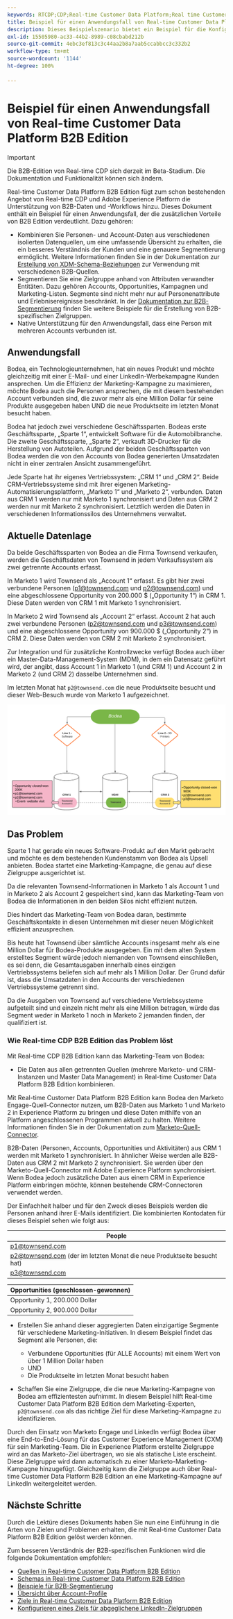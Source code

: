 ```yaml
---
keywords: RTCDP;CDP;Real-time Customer Data Platform;Real time Customer Data Platform;Echtzeit-Kundendatenplattform;Real-time CDP;cdp;rtcdp
title: Beispiel für einen Anwendungsfall von Real-time Customer Data Platform B2B Edition
description: Dieses Beispielszenario bietet ein Beispiel für die Konfiguration Ihrer Implementierung von Real-time Customer Data Platform B2B Edition.
exl-id: 15505980-ac33-44b2-8989-c08cbabd212b
source-git-commit: 4ebc3ef813c3c44aa2b8a7aab5ccabbcc3c332b2
workflow-type: tm+mt
source-wordcount: '1144'
ht-degree: 100%

---
```


# Beispiel für einen Anwendungsfall von Real-time Customer Data Platform B2B Edition

>[!IMPORTANT]
>
>Die B2B-Edition von Real-time CDP sich derzeit im Beta-Stadium. Die Dokumentation und Funktionalität können sich ändern.

Real-time Customer Data Platform B2B Edition fügt zum schon bestehenden Angebot von Real-time CDP und Adobe Experience Platform die Unterstützung von B2B-Daten und -Workflows hinzu. Dieses Dokument enthält ein Beispiel für einen Anwendungsfall, der die zusätzlichen Vorteile von B2B Edition verdeutlicht. Dazu gehören:

- Kombinieren Sie Personen- und Account-Daten aus verschiedenen isolierten Datenquellen, um eine umfassende Übersicht zu erhalten, die ein besseres Verständnis der Kunden und eine genauere Segmentierung ermöglicht. Weitere Informationen finden Sie in der Dokumentation zur [Erstellung von XDM-Schema-Beziehungen](./schemas/b2b.md) zur Verwendung mit verschiedenen B2B-Quellen.
- Segmentieren Sie eine Zielgruppe anhand von Attributen verwandter Entitäten. Dazu gehören Accounts, Opportunities, Kampagnen und Marketing-Listen. Segmente sind nicht mehr nur auf Personenattribute und Erlebnisereignisse beschränkt. In der [Dokumentation zur B2B-Segmentierung](./segmentation/b2b.md) finden Sie weitere Beispiele für die Erstellung von B2B-spezifischen Zielgruppen.
- Native Unterstützung für den Anwendungsfall, dass eine Person mit mehreren Accounts verbunden ist.

## Anwendungsfall

Bodea, ein Technologieunternehmen, hat ein neues Produkt und möchte gleichzeitig mit einer E-Mail- und einer LinkedIn-Werbekampagne Kunden ansprechen. Um die Effizienz der Marketing-Kampagne zu maximieren, möchte Bodea auch die Personen ansprechen, die mit diesem bestehenden Account verbunden sind, die zuvor mehr als eine Million Dollar für seine Produkte ausgegeben haben UND die neue Produktseite im letzten Monat besucht haben.

Bodea hat jedoch zwei verschiedene Geschäftssparten. Bodeas erste Geschäftssparte, „Sparte 1“, entwickelt Software für die Automobilbranche. Die zweite Geschäftssparte, „Sparte 2“, verkauft 3D-Drucker für die Herstellung von Autoteilen. Aufgrund der beiden Geschäftssparten von Bodea werden die von den Accounts von Bodea generierten Umsatzdaten nicht in einer zentralen Ansicht zusammengeführt.

Jede Sparte hat ihr eigenes Vertriebssystem: „CRM 1“ und „CRM 2“. Beide CRM-Vertriebssysteme sind mit ihrer eigenen Marketing-Automatisierungsplattform, „Marketo 1“ und „Marketo 2“, verbunden. Daten aus CRM 1 werden nur mit Marketo 1 synchronisiert und Daten aus CRM 2 werden nur mit Marketo 2 synchronisiert. Letztlich werden die Daten in verschiedenen Informationssilos des Unternehmens verwaltet.

<!-- ![lines of business diagram](./assets/lines-of-business.png) -->

## Aktuelle Datenlage

Da beide Geschäftssparten von Bodea an die Firma Townsend verkaufen, werden die Geschäftsdaten von Townsend in jedem Verkaufssystem als zwei getrennte Accounts erfasst.

In Marketo 1 wird Townsend als „Account 1“ erfasst. Es gibt hier zwei verbundene Personen (p1@townsend.com und p2@townsend.com) und eine abgeschlossene Opportunity von 200.000 $ („Opportunity 1“) in CRM 1. Diese Daten werden von CRM 1 mit Marketo 1 synchronisiert.

In Marketo 2 wird Townsend als „Account 2“ erfasst. Account 2 hat auch zwei verbundene Personen (p2@townsend.com und p3@townsend.com) und eine abgeschlossene Opportunity von 900.000 $ („Opportunity 2“) in CRM 2. Diese Daten werden von CRM 2 mit Marketo 2 synchronisiert.

Zur Integration und für zusätzliche Kontrollzwecke verfügt Bodea auch über ein Master-Data-Management-System (MDM), in dem ein Datensatz geführt wird, der angibt, dass Account 1 in Marketo 1 (und CRM 1) und Account 2 in Marketo 2 (und CRM 2) dasselbe Unternehmen sind.

Im letzten Monat hat `p2@townsend.com` die neue Produktseite besucht und dieser Web-Besuch wurde von Marketo 1 aufgezeichnet.

![Account-Informationsdiagramm](./assets/account-info.png)

## Das Problem

Sparte 1 hat gerade ein neues Software-Produkt auf den Markt gebracht und möchte es dem bestehenden Kundenstamm von Bodea als Upsell anbieten. Bodea startet eine Marketing-Kampagne, die genau auf diese Zielgruppe ausgerichtet ist.

Da die relevanten Townsend-Informationen in Marketo 1 als Account 1 und in Marketo 2 als Account 2 gespeichert sind, kann das Marketing-Team von Bodea die Informationen in den beiden Silos nicht effizient nutzen.

Dies hindert das Marketing-Team von Bodea daran, bestimmte Geschäftskontakte in diesen Unternehmen mit dieser neuen Möglichkeit effizient anzusprechen.

Bis heute hat Townsend über sämtliche Accounts insgesamt mehr als eine Million Dollar für Bodea-Produkte ausgegeben. Ein mit dem alten System erstelltes Segment würde jedoch niemanden von Townsend einschließen, es sei denn, die Gesamtausgaben innerhalb eines einzigen Vertriebssystems beliefen sich auf mehr als 1 Million Dollar. Der Grund dafür ist, dass die Umsatzdaten in den Accounts der verschiedenen Vertriebssysteme getrennt sind.

Da die Ausgaben von Townsend auf verschiedene Vertriebssysteme aufgeteilt sind und einzeln nicht mehr als eine Million betragen, würde das Segment weder in Marketo 1 noch in Marketo 2 jemanden finden, der qualifiziert ist.

### Wie Real-time CDP B2B Edition das Problem löst

Mit Real-time CDP B2B Edition kann das Marketing-Team von Bodea:

- Die Daten aus allen getrennten Quellen (mehrere Marketo- und CRM-Instanzen und Master Data Management) in Real-time Customer Data Platform B2B Edition kombinieren.

Mit Real-time Customer Data Platform B2B Edition kann Bodea den Marketo Engage-Quell-Connector nutzen, um B2B-Daten aus Marketo 1 und Marketo 2 in Experience Platform zu bringen und diese Daten mithilfe von an Platform angeschlossenen Programmen aktuell zu halten. Weitere Informationen finden Sie in der Dokumentation zum [Marketo-Quell-Connector](../sources/connectors/adobe-applications/marketo/marketo.md).

B2B-Daten (Personen, Accounts, Opportunities und Aktivitäten) aus CRM 1 werden mit Marketo 1 synchronisiert. In ähnlicher Weise werden alle B2B-Daten aus CRM 2 mit Marketo 2 synchronisiert. Sie werden über den Marketo-Quell-Connector mit Adobe Experience Platform synchronisiert. Wenn Bodea jedoch zusätzliche Daten aus einem CRM in Experience Platform einbringen möchte, können bestehende CRM-Connectoren verwendet werden.

Der Einfachheit halber und für den Zweck dieses Beispiels werden die Personen anhand ihrer E-Mails identifiziert. Die kombinierten Kontodaten für dieses Beispiel sehen wie folgt aus:

| People |
|---|
| p1@townsend.com |
| p2@townsend.com (der im letzten Monat die neue Produktseite besucht hat) |
| p3@townsend.com |

| Opportunities (geschlossen-gewonnen) |
|---|
| Opportunity 1, 200.000 Dollar |
| Opportunity 2, 900.000 Dollar |

- Erstellen Sie anhand dieser aggregierten Daten einzigartige Segmente für verschiedene Marketing-Initiativen. In diesem Beispiel findet das Segment alle Personen, die:

   - Verbundene Opportunities (für ALLE Accounts) mit einem Wert von über 1 Million Dollar haben
   - UND
   - Die Produktseite im letzten Monat besucht haben

- Schaffen Sie eine Zielgruppe, die die neue Marketing-Kampagne von Bodea am effizientesten aufnimmt. In diesem Beispiel hilft Real-time Customer Data Platform B2B Edition dem Marketing-Experten, `p2@townsend.com` als das richtige Ziel für diese Marketing-Kampagne zu identifizieren.

Durch den Einsatz von Marketo Engage und LinkedIn verfügt Bodea über eine End-to-End-Lösung für das Customer Experience Management (CXM) für sein Marketing-Team. Die in Experience Platform erstellte Zielgruppe wird an das Marketo-Ziel übertragen, wo sie als statische Liste erscheint. Diese Zielgruppe wird dann automatisch zu einer Marketo-Marketing-Kampagne hinzugefügt. Gleichzeitig kann die Zielgruppe auch über Real-time Customer Data Platform B2B Edition an eine Marketing-Kampagne auf LinkedIn weitergeleitet werden.

## Nächste Schritte

Durch die Lektüre dieses Dokuments haben Sie nun eine Einführung in die Arten von Zielen und Problemen erhalten, die mit Real-time Customer Data Platform B2B Edition gelöst werden können.

Zum besseren Verständnis der B2B-spezifischen Funktionen wird die folgende Dokumentation empfohlen:

<!-- PLACEHOLDER Link to B2B tutorial required  -->
- [Quellen in Real-time Customer Data Platform B2B Edition](./sources/b2b.md)
- [Schemas in Real-time Customer Data Platform B2B Edition](./schemas/b2b.md)
- [Beispiele für B2B-Segmentierung](./segmentation/b2b.md)
- [Übersicht über Account-Profile](./accounts/account-profile-overview.md)
- [Ziele in Real-time Customer Data Platform B2B Edition](./destinations/b2b.md)
- [Konfigurieren eines Ziels für abgeglichene LinkedIn-Zielgruppen](../destinations/catalog/social/linkedin.md)
